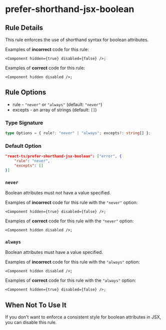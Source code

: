 # prefer-shorthand-jsx-boolean

## Rule Details

This rule enforces the use of shorthand syntax for boolean attributes.

Examples of **incorrect** code for this rule:

```tsx
<Component hidden={true} disabled={false} />;
```

Examples of **correct** code for this rule:

```tsx
<Component hidden disabled />;
```

## Rule Options

- rule - `"never"` or `"always"` (default: `"never"`)
- excepts - an array of strings (default: `[]`)

### Type Signature

```ts
type Options = { rule?: "never" | "always"; excepts?: string[] };
```

### Default Option

```json
"react-ts/prefer-shorthand-jsx-boolean": ["error", {
    "rule": "never",
    "excepts": []
}]
```

### `never`

Boolean attributes must not have a value specified.

Examples of **incorrect** code for this rule with the `"never"` option:

```tsx
<Component hidden={true} disabled={false} />;
```

Examples of **correct** code for this rule with the `"never"` option:

```tsx
<Component hidden disabled />;
```

### `always`

Boolean attributes must have a value specified.

Examples of **incorrect** code for this rule with the `"always"` option:

```tsx
<Component hidden disabled />;
```

Examples of **correct** code for this rule with the `"always"` option:

```tsx
<Component hidden={true} disabled={false} />;
```

## When Not To Use It

If you don't want to enforce a consistent style for boolean attributes in JSX, you can disable this rule.
